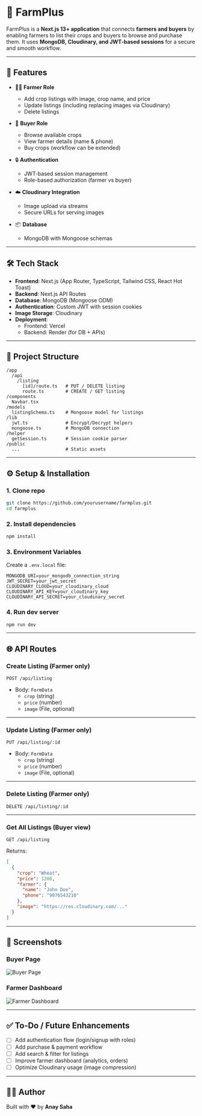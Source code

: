 # 🌾 FarmPlus

FarmPlus is a **Next.js 13+ application** that connects **farmers and buyers** by enabling farmers to list their crops and buyers to browse and purchase them. It uses **MongoDB, Cloudinary, and JWT-based sessions** for a secure and smooth workflow.

---

## 🚀 Features

- 👨‍🌾 **Farmer Role**
  - Add crop listings with image, crop name, and price
  - Update listings (including replacing images via Cloudinary)
  - Delete listings

- 🛒 **Buyer Role**
  - Browse available crops
  - View farmer details (name & phone)
  - Buy crops (workflow can be extended)

- 🔒 **Authentication**
  - JWT-based session management
  - Role-based authorization (farmer vs buyer)

- ☁️ **Cloudinary Integration**
  - Image upload via streams
  - Secure URLs for serving images

- 📦 **Database**
  - MongoDB with Mongoose schemas

---

## 🛠️ Tech Stack

- **Frontend**: Next.js (App Router, TypeScript, Tailwind CSS, React Hot Toast)
- **Backend**: Next.js API Routes
- **Database**: MongoDB (Mongoose ODM)
- **Authentication**: Custom JWT with session cookies
- **Image Storage**: Cloudinary
- **Deployment**: 
  - Frontend: Vercel
  - Backend: Render (for DB + APIs)

---

## 📂 Project Structure

```
/app
  /api
    /listing
      [id]/route.ts   # PUT / DELETE listing
      route.ts        # CREATE / GET listing
/components
  Navbar.tsx
/models
  listingSchema.ts    # Mongoose model for listings
/lib
  jwt.ts              # Encrypt/Decrypt helpers
  mongoose.ts         # MongoDB connection
/helper
  getSession.ts       # Session cookie parser
/public
  ...                 # Static assets
```

---

## ⚙️ Setup & Installation

### 1. Clone repo
```bash
git clone https://github.com/yourusername/farmplus.git
cd farmplus
```

### 2. Install dependencies
```bash
npm install
```

### 3. Environment Variables
Create a `.env.local` file:

```env
MONGODB_URI=your_mongodb_connection_string
JWT_SECRET=your_jwt_secret
CLOUDINARY_CLOUD=your_cloudinary_cloud
CLOUDINARY_API_KEY=your_cloudinary_key
CLOUDINARY_API_SECRET=your_cloudinary_secret
```

### 4. Run dev server
```bash
npm run dev
```

---

## 🌐 API Routes

### **Create Listing (Farmer only)**
`POST /api/listing`

- Body: `FormData`  
  - `crop` (string)  
  - `price` (number)  
  - `image` (File, optional)

---

### **Update Listing (Farmer only)**
`PUT /api/listing/:id`

- Body: `FormData`  
  - `crop` (string)  
  - `price` (number)  
  - `image` (File, optional)

---

### **Delete Listing (Farmer only)**
`DELETE /api/listing/:id`

---

### **Get All Listings (Buyer view)**
`GET /api/listing`

Returns:
```json
[
  {
    "crop": "Wheat",
    "price": 1200,
    "farmer": {
      "name": "John Doe",
      "phone": "9876543210"
    },
    "image": "https://res.cloudinary.com/..."
  }
]
```

---

## 📸 Screenshots

### Buyer Page
![Buyer Page](./public/screenshots/buyer.png)

### Farmer Dashboard
![Farmer Dashboard](./public/screenshots/farmer.png)

---

## ✅ To-Do / Future Enhancements
- [ ] Add authentication flow (login/signup with roles)
- [ ] Add purchase & payment workflow
- [ ] Add search & filter for listings
- [ ] Improve farmer dashboard (analytics, orders)
- [ ] Optimize Cloudinary usage (image compression)

---

## 👨‍💻 Author
Built with ❤️ by **Anay Saha**
